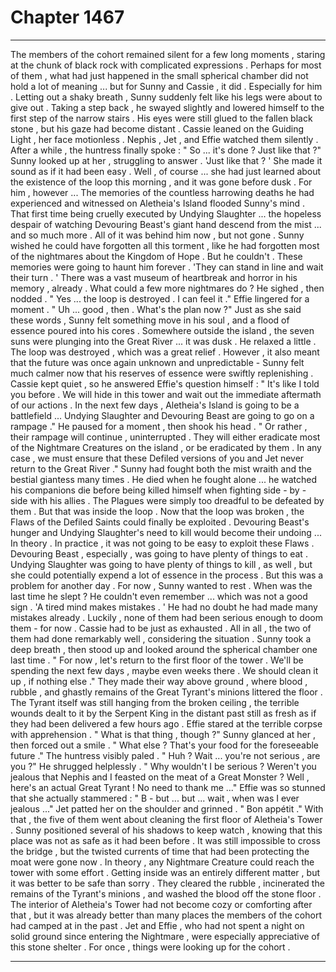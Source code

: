 
# Chapter 1467


---

The members of the cohort remained silent for a few long moments , staring at the chunk of black rock with complicated expressions . Perhaps for most of them , what had just happened in the small spherical chamber did not hold a lot of meaning ... but for Sunny and Cassie , it did . Especially for him .
Letting out a shaky breath , Sunny suddenly felt like his legs were about to give out . Taking a step back , he swayed slightly and lowered himself to the first step of the narrow stairs . His eyes were still glued to the fallen black stone , but his gaze had become distant .
Cassie leaned on the Guiding Light , her face motionless .
Nephis , Jet , and Effie watched them silently .
After a while , the huntress finally spoke :
" So ... it's done ? Just like that ?"
Sunny looked up at her , struggling to answer .
'Just like that ? '
She made it sound as if it had been easy . Well , of course ... she had just learned about the existence of the loop this morning , and it was gone before dusk .
For him , however ...
The memories of the countless harrowing deaths he had experienced and witnessed on Aletheia's Island flooded Sunny's mind . That first time being cruelly executed by Undying Slaughter ... the hopeless despair of watching Devouring Beast's giant hand descend from the mist ... and so much more .
All of it was behind him now , but not gone . Sunny wished he could have forgotten all this torment , like he had forgotten most of the nightmares about the Kingdom of Hope . But he couldn't . These memories were going to haunt him forever .
'They can stand in line and wait their turn . '
There was a vast museum of heartbreak and horror in his memory , already . What could a few more nightmares do ?
He sighed , then nodded .
" Yes ... the loop is destroyed . I can feel it ."
Effie lingered for a moment .
" Uh ... good , then . What's the plan now ?"
Just as she said these words , Sunny felt something move in his soul , and a flood of essence poured into his cores . Somewhere outside the island , the seven suns were plunging into the Great River ... it was dusk .
He relaxed a little .
The loop was destroyed , which was a great relief . However , it also meant that the future was once again unknown and unpredictable - Sunny felt much calmer now that his reserves of essence were swiftly replenishing .
Cassie kept quiet , so he answered Effie's question himself :
" It's like I told you before . We will hide in this tower and wait out the immediate aftermath of our actions . In the next few days , Aletheia's Island is going to be a battlefield ... Undying Slaughter and Devouring Beast are going to go on a rampage ."
He paused for a moment , then shook his head .
" Or rather , their rampage will continue , uninterrupted . They will either eradicate most of the Nightmare Creatures on the island , or be eradicated by them . In any case , we must ensure that these Defiled versions of you and Jet never return to the Great River ."
Sunny had fought both the mist wraith and the bestial giantess many times . He died when he fought alone ... he watched his companions die before being killed himself when fighting side - by - side with his allies . The Plagues were simply too dreadful to be defeated by them .
But that was inside the loop . Now that the loop was broken , the Flaws of the Defiled Saints could finally be exploited . Devouring Beast's hunger and Undying Slaughter's need to kill would become their undoing ...
In theory .
In practice , it was not going to be easy to exploit these Flaws . Devouring Beast , especially , was going to have plenty of things to eat . Undying Slaughter was going to have plenty of things to kill , as well , but she could potentially expend a lot of essence in the process .
But this was a problem for another day .
For now , Sunny wanted to rest .
When was the last time he slept ? He couldn't even remember ... which was not a good sign .
'A tired mind makes mistakes . '
He had no doubt he had made many mistakes already . Luckily , none of them had been serious enough to doom them - for now . Cassie had to be just as exhausted .
All in all , the two of them had done remarkably well , considering the situation .
Sunny took a deep breath , then stood up and looked around the spherical chamber one last time .
" For now , let's return to the first floor of the tower . We'll be spending the next few days , maybe even weeks there . We should clean it up , if nothing else ."
They made their way above ground , where blood , rubble , and ghastly remains of the Great Tyrant's minions littered the floor . The Tyrant itself was still hanging from the broken ceiling , the terrible wounds dealt to it by the Serpent King in the distant past still as fresh as if they had been delivered a few hours ago .
Effie stared at the terrible corpse with apprehension .
" What is that thing , though ?"
Sunny glanced at her , then forced out a smile .
" What else ? That's your food for the foreseeable future ."
The huntress visibly paled .
" Huh ? Wait ... you're not serious , are you ?"
He shrugged helplessly .
" Why wouldn't I be serious ? Weren't you jealous that Nephis and I feasted on the meat of a Great Monster ? Well , here's an actual Great Tyrant ! No need to thank me ..."
Effie was so stunned that she actually stammered :
" B - but ... but ... wait , when was I ever jealous ..."
Jet patted her on the shoulder and grinned .
" Bon appétit ."
With that , the five of them went about cleaning the first floor of Aletheia's Tower . Sunny positioned several of his shadows to keep watch , knowing that this place was not as safe as it had been before . It was still impossible to cross the bridge , but the twisted currents of time that had been protecting the moat were gone now .
In theory , any Nightmare Creature could reach the tower with some effort . Getting inside was an entirely different matter , but it was better to be safe than sorry .
They cleared the rubble , incinerated the remains of the Tyrant's minions , and washed the blood off the stone floor . The interior of Aletheia's Tower had not become cozy or comforting after that , but it was already better than many places the members of the cohort had camped at in the past .
Jet and Effie , who had not spent a night on solid ground since entering the Nightmare , were especially appreciative of this stone shelter .
For once , things were looking up for the cohort .

---

